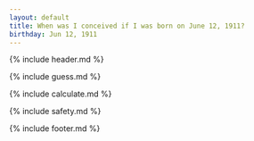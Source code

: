 ```yaml
---
layout: default
title: When was I conceived if I was born on June 12, 1911?
birthday: Jun 12, 1911
---
```


{% include header.md %}

{% include guess.md %}

{% include calculate.md %}

{% include safety.md %}

{% include footer.md %}



